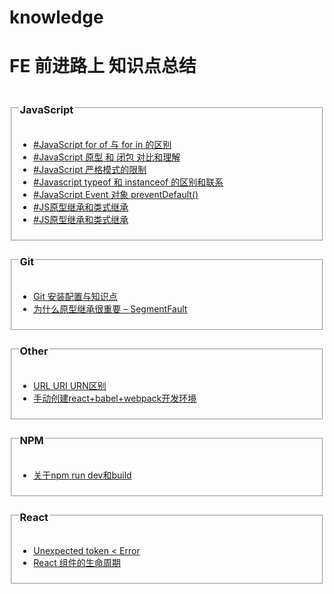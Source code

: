 # knowledge
<h1>FE 前进路上 知识点总结</h1>
<section>
<fieldset>
<legend><h3>JavaScript</h3></legend>
<ul>
<li><a href="https://github.com/ClarenceC/knowledge/issues/1">#JavaScript for of 与 for in 的区别</a></li>
<li><a href="https://github.com/ClarenceC/knowledge/issues/2">#JavaScript 原型 和 闭包 对比和理解</a></li>
<li><a href="https://github.com/ClarenceC/knowledge/issues/5">#JavaScript 严格模式的限制</a></li>
<li><a href="https://github.com/ClarenceC/knowledge/issues/4">#Javascript typeof 和 instanceof 的区别和联系</a></li>
<li><a href="https://github.com/ClarenceC/knowledge/issues/14">#JavaScript Event 对象 preventDefault()</a></li>
<li><a href="http://web.jobbole.com/83319/">#JS原型继承和类式继承</a></li>
<li><a href="http://top.css88.com/archives/717">#JS原型继承和类式继承</a></li>
</ul>
</fieldset>
</section>
<fieldset>
<legend><h3>Git</h3></legend>
<ul>
<li><a href="https://github.com/ClarenceC/knowledge/issues/3">Git 安装配置与知识点</a></li>
<li><a href="https://github.com/ClarenceC/knowledge/issues/8">为什么原型继承很重要 – SegmentFault</a></li>
</ul>
</fieldset>
<fieldset>
<legend><h3>Other</h3></legend>
<ul>
<li><a href="https://github.com/ClarenceC/knowledge/issues/11">URL URI URN区别</a></li>
<li><a href="http://www.wukai.me/2016/09/14/create-a-react-webpack-es6-project/">手动创建react+babel+webpack开发环境</a></li>
</ul>
</fieldset>
<fieldset>
<legend><h3>NPM</h3></legend>
<ul>
<li><a href="https://github.com/ClarenceC/knowledge/issues/9">关于npm run dev和build</a></li>
</ul>
</fieldset>
<fieldset>
<legend><h3>React</h3></legend>
<ul>
<li><a href="https://github.com/ClarenceC/knowledge/issues/15">Unexpected token &lt Error</a></li>
<li><a href="https://github.com/ClarenceC/knowledge/issues/12">React 组件的生命周期</a></li>
</ul>
</fieldset>
